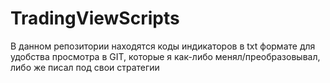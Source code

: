 # TradingViewScripts
В данном репозитории находятся коды индикаторов в txt формате для удобства просмотра в GIT, которые я как-либо менял/преобразовывал, либо же писал под свои стратегии
